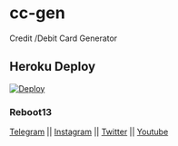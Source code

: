 # cc-gen
Credit /Debit Card Generator


## Heroku Deploy
[![Deploy](https://www.herokucdn.com/deploy/button.svg)](https://heroku.com/deploy?template=https://github.com/AoXSka/basesk)


### Reboot13

[Telegram](https://telegram.me/reboot13_dev) || [Instagram](https://instagram.com/reboot13_dev) || [Twitter](https://twitter.com/reboot13_dev) || [Youtube](https://youtube.com/krutikraut)

